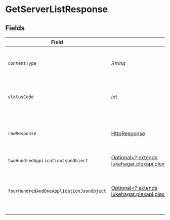 # GetServerListResponse


## Fields

| Field                                                                                                                                                         | Type                                                                                                                                                          | Required                                                                                                                                                      | Description                                                                                                                                                   |
| ------------------------------------------------------------------------------------------------------------------------------------------------------------- | ------------------------------------------------------------------------------------------------------------------------------------------------------------- | ------------------------------------------------------------------------------------------------------------------------------------------------------------- | ------------------------------------------------------------------------------------------------------------------------------------------------------------- |
| `contentType`                                                                                                                                                 | *String*                                                                                                                                                      | :heavy_check_mark:                                                                                                                                            | HTTP response content type for this operation                                                                                                                 |
| `statusCode`                                                                                                                                                  | *int*                                                                                                                                                         | :heavy_check_mark:                                                                                                                                            | HTTP response status code for this operation                                                                                                                  |
| `rawResponse`                                                                                                                                                 | [HttpResponse<InputStream>](https://docs.oracle.com/en/java/javase/11/docs/api/java.net.http/java/net/http/HttpResponse.html)                                 | :heavy_check_mark:                                                                                                                                            | Raw HTTP response; suitable for custom response parsing                                                                                                       |
| `twoHundredApplicationJsonObject`                                                                                                                             | [Optional<? extends lukehagar.plexapi.plexapi.models.operations.GetServerListResponseBody>](../../models/operations/GetServerListResponseBody.md)             | :heavy_minus_sign:                                                                                                                                            | List of Servers                                                                                                                                               |
| `fourHundredAndOneApplicationJsonObject`                                                                                                                      | [Optional<? extends lukehagar.plexapi.plexapi.models.operations.GetServerListServerResponseBody>](../../models/operations/GetServerListServerResponseBody.md) | :heavy_minus_sign:                                                                                                                                            | Unauthorized - Returned if the X-Plex-Token is missing from the header or query.                                                                              |